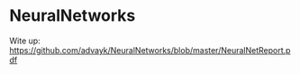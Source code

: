 # NeuralNetworks
 
Wite up: https://github.com/advayk/NeuralNetworks/blob/master/NeuralNetReport.pdf
